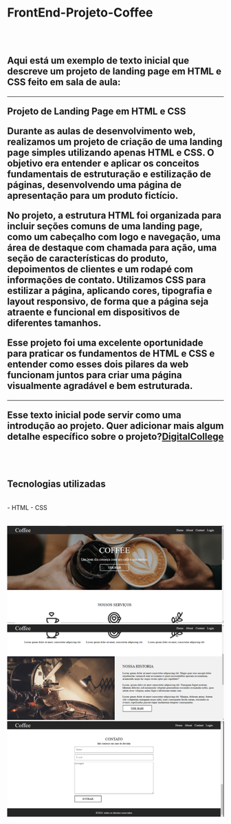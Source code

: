 <h1> FrontEnd-Projeto-Coffee</h1>
<br>
<br>
<h2>Aqui está um exemplo de texto inicial que descreve um projeto de landing page em HTML e CSS feito em sala de aula:

---

**Projeto de Landing Page em HTML e CSS**

Durante as aulas de desenvolvimento web, realizamos um projeto de criação de uma landing page simples utilizando apenas HTML e CSS. O objetivo era entender e aplicar os conceitos fundamentais de estruturação e estilização de páginas, desenvolvendo uma página de apresentação para um produto fictício.

No projeto, a estrutura HTML foi organizada para incluir seções comuns de uma landing page, como um cabeçalho com logo e navegação, uma área de destaque com chamada para ação, uma seção de características do produto, depoimentos de clientes e um rodapé com informações de contato. Utilizamos CSS para estilizar a página, aplicando cores, tipografia e layout responsivo, de forma que a página seja atraente e funcional em dispositivos de diferentes tamanhos.

Esse projeto foi uma excelente oportunidade para praticar os fundamentos de HTML e CSS e entender como esses dois pilares da web funcionam juntos para criar uma página visualmente agradável e bem estruturada.

--- 

Esse texto inicial pode servir como uma introdução ao projeto. Quer adicionar mais algum detalhe específico sobre o projeto?<a href="http://digitalcollege.com.br">DigitalCollege</a></h2>
<br>
<br>
<h2>Tecnologias utilizadas</h2>
<br>
- HTML
- CSS
<br>
<br>
<br>
<img src ="https://github.com/natthanrramos/Projeto-Coffee/blob/main/assets/Captura%20de%20Tela%20(1).png?raw=true"/>
<img src ="https://github.com/natthanrramos/Projeto-Coffee/blob/main/assets/Captura%20de%20Tela%20(4).png?raw=true"/>
<img src ="https://github.com/natthanrramos/Projeto-Coffee/blob/main/assets/Captura%20de%20Tela%20(5).png?raw=true"/>
